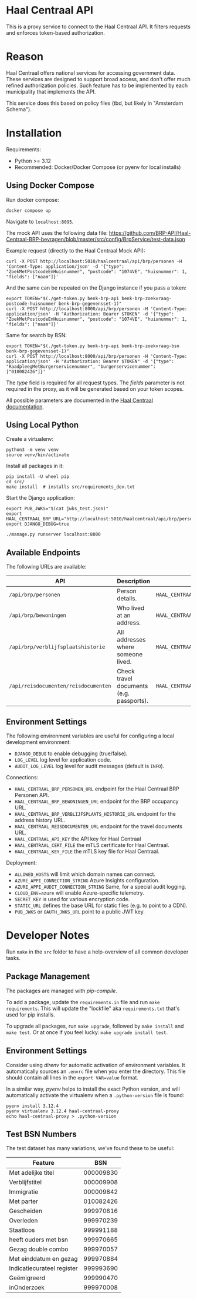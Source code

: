# Haal Centraal API

This is a proxy service to connect to the Haal Centraal API.
It filters requests and enforces token-based authorization.

# Reason

Haal Centraal offers national services for accessing government data.
These services are designed to support broad access, and don't offer much refined authorization policies.
Such feature has to be implemented by each municipality that implements the API.

This service does this based on policy files (tbd, but likely in "Amsterdam Schema").

# Installation

Requirements:

* Python >= 3.12
* Recommended: Docker/Docker Compose (or pyenv for local installs)

## Using Docker Compose

Run docker compose:
```shell
docker compose up
```

Navigate to `localhost:8095`.

The mock API uses the following data file: https://github.com/BRP-API/Haal-Centraal-BRP-bevragen/blob/master/src/config/BrpService/test-data.json

Example request (directly to the Haal Centraal Mock API):

    curl -X POST http://localhost:5010/haalcentraal/api/brp/personen -H 'Content-Type: application/json' -d '{"type": "ZoekMetPostcodeEnHuisnummer", "postcode": "1074VE", "huisnummer": 1, "fields": ["naam"]}'

And the same can be repeated on the Django instance if you pass a token:

    export TOKEN="$(./get-token.py benk-brp-api benk-brp-zoekvraag-postcode-huisnummer benk-brp-gegevensset-1)"
    curl -X POST http://localhost:8000/api/brp/personen -H 'Content-Type: application/json' -H "Authorization: Bearer $TOKEN" -d '{"type": "ZoekMetPostcodeEnHuisnummer", "postcode": "1074VE", "huisnummer": 1, "fields": ["naam"]}'

Same for search by BSN:

    export TOKEN="$(./get-token.py benk-brp-api benk-brp-zoekvraag-bsn benk-brp-gegevensset-1)"
    curl -X POST http://localhost:8000/api/brp/personen -H 'Content-Type: application/json' -H "Authorization: Bearer $TOKEN" -d '{"type": "RaadpleegMetBurgerservicenummer", "burgerservicenummer": ["010082426"]}'


The *type* field is required for all request types.
The *fields* parameter is not required in the proxy, as it will be generated based on your token scopes.

All possible parameters are documented in the [Haal Centraal documentation](https://brp-api.github.io/Haal-Centraal-BRP-bevragen/).

## Using Local Python


Create a virtualenv:

```shell
python3 -m venv venv
source venv/bin/activate
```

Install all packages in it:
```shell
pip install -U wheel pip
cd src/
make install  # installs src/requirements_dev.txt
```

Start the Django application:
```shell
export PUB_JWKS="$(cat jwks_test.json)"
export HAAL_CENTRAAL_BRP_URL="http://localhost:5010/haalcentraal/api/brp/personen"
export DJANGO_DEBUG=true

./manage.py runserver localhost:8000
```

## Available Endpoints

The following URLs are available:

| API                                  | Description                              | Setting for Proxy URL                            | Docs                                                                     |
|--------------------------------------|------------------------------------------|--------------------------------------------------|--------------------------------------------------------------------------|
| `/api/brp/personen`                  | Person details.                          | `HAAL_CENTRAAL_BRP_PERSONEN_URL`                 | [docs](https://brp-api.github.io/Haal-Centraal-BRP-bevragen/)            |
| `/api/brp/bewoningen`                | Who lived at an address.                 | `HAAL_CENTRAAL_BRP_BEWONINGEN_URL`               | [docs](https://brp-api.github.io/Haal-Centraal-BRP-bewoning/)            |
| `/api/brp/verblijfsplaatshistorie`   | All addresses where someone lived.       | `HAAL_CENTRAAL_BRP_VERBLIJFSPLAATS_HISTORIE_URL` | [docs](https://brp-api.github.io/Haal-Centraal-BRP-historie-bevragen/)   |
| `/api/reisdocumenten/reisdocumenten` | Check travel documents (e.g. passports). | `HAAL_CENTRAAL_REISDOCUMENTEN_URL`               | [docs](https://brp-api.github.io/Haal-Centraal-Reisdocumenten-bevragen/) |

## Environment Settings

The following environment variables are useful for configuring a local development environment:

* `DJANGO_DEBUG` to enable debugging (true/false).
* `LOG_LEVEL` log level for application code.
* `AUDIT_LOG_LEVEL` log level for audit messages (default is `INFO`).

Connections:

* `HAAL_CENTRAAL_BRP_PERSONEN_URL` endpoint for the Haal Centraal BRP Personen API.
* `HAAL_CENTRAAL_BRP_BEWONINGEN_URL` endpoint for the BRP occupancy URL.
* `HAAL_CENTRAAL_BRP_VERBLIJFSPLAATS_HISTORIE_URL` endpoint for the address history URL.
* `HAAL_CENTRAAL_REISDOCUMENTEN_URL` endpoint for the travel documents URL.
* `HAAL_CENTRAAL_API_KEY` the API key for Haal Centraal
* `HAAL_CENTRAAL_CERT_FILE` the mTLS certificate for Haal Centraal.
* `HAAL_CENTRAAL_KEY_FILE` the mTLS key file for Haal Centraal.

Deployment:

* `ALLOWED_HOSTS` will limit which domain names can connect.
* `AZURE_APPI_CONNECTION_STRING` Azure Insights configuration.
* `AZURE_APPI_AUDIT_CONNECTION_STRING` Same, for a special audit logging.
* `CLOUD_ENV=azure` will enable Azure-specific telemetry.
* `SECRET_KEY` is used for various encryption code.
* `STATIC_URL` defines the base URL for static files (e.g. to point to a CDN).
* `PUB_JWKS` or `OAUTH_JWKS_URL` point to a public JWT key.

# Developer Notes

Run `make` in the `src` folder to have a help-overview of all common developer tasks.

## Package Management

The packages are managed with *pip-compile*.

To add a package, update the `requirements.in` file and run `make requirements`.
This will update the "lockfile" aka `requirements.txt` that's used for pip installs.

To upgrade all packages, run `make upgrade`, followed by `make install` and `make test`.
Or at once if you feel lucky: `make upgrade install test`.

## Environment Settings

Consider using *direnv* for automatic activation of environment variables.
It automatically sources an ``.envrc`` file when you enter the directory.
This file should contain all lines in the `export VAR=value` format.

In a similar way, *pyenv* helps to install the exact Python version,
and will automatically activate the virtualenv when a `.python-version` file is found:

```shell
pyenv install 3.12.4
pyenv virtualenv 3.12.4 haal-centraal-proxy
echo haal-centraal-proxy > .python-version
```

## Test BSN Numbers

The test dataset has many variations, we've found these to be useful:


| Feature                    | BSN       |
|----------------------------|-----------|
| Met adelijke titel         | 000009830 |
| Verblijfstitel             | 000009908 |
| Immigratie                 | 000009842 |
| Met parter                 | 010082426 |
| Gescheiden                 | 999970616 |
| Overleden                  | 999970239 |
| Staatloos                  | 999991188 |
| heeft ouders met bsn       | 999970665 |
| Gezag double combo         | 999970057 |
| Met einddatum en gezag     | 999970884 |
| Indicatiecurateel register | 999993690 |
| Geëmigreerd                | 999990470 |
| inOnderzoek                | 999970008 |
